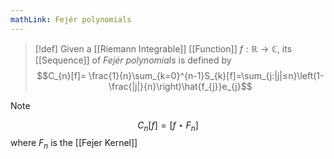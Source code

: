 ```yaml
---
mathLink: Fejér polynomials
---
```

>[!def]
>Given a [[Riemann Integrable]] [[Function]] $f:\mathbb{R}\rightarrow \mathbb{C}$, its [[Sequence]] of *Fejér polynomials* is defined by $$C_{n}[f]= \frac{1}{n}\sum_{k=0}^{n-1}S_{k}[f]=\sum_{j:|j|≤n}\left(1-\frac{|j|}{n}\right)\hat{f_{j}}e_{j}$$

>[!note]
>$$C_{n}[f]=[f\star F_{n}]$$
where $F_{n}$ is the [[Fejer Kernel]]
